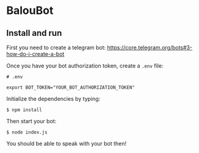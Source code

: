 # BalouBot

## Install and run

First you need to create a telegram bot: <https://core.telegram.org/bots#3-how-do-i-create-a-bot>

Once you have your bot authorization token, create a `.env` file:

```
# .env

export BOT_TOKEN="YOUR_BOT_AUTHORIZATION_TOKEN"
```

Initialize the dependencies by typing:

```
$ npm install
```

Then start your bot:

```
$ node index.js
```

You should be able to speak with your bot then!

